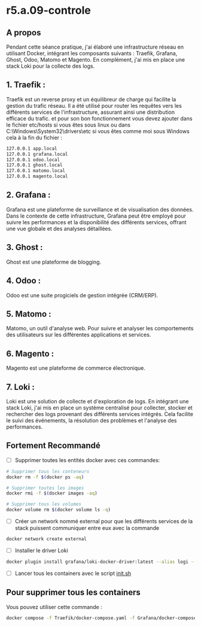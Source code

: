 # r5.a.09-controle



## A propos 

Pendant cette séance pratique, j'ai élaboré une infrastructure réseau en utilisant Docker, intégrant les composants suivants : Traefik, Grafana, Ghost, Odoo, Matomo et Magento. En complément, j'ai mis en place une stack Loki pour la collecte des logs.

## 1. Traefik :
Traefik est un reverse proxy et un équilibreur de charge qui facilite la gestion du trafic réseau. Il a été utilisé pour router les requêtes vers les différents services de l'infrastructure, assurant ainsi une distribution efficace du trafic.
et pour son bon fonctionnement vous devez ajouter dans le fichier etc/hosts si vous êtes sous linux ou dans C:\Windows\System32\drivers\etc si vous êtes comme moi sous Windows cela à la fin du fichier :
```sh
127.0.0.1 app.local
127.0.0.1 grafana.local
127.0.0.1 odoo.local
127.0.0.1 ghost.local
127.0.0.1 matomo.local
127.0.0.1 magento.local
```

## 2. Grafana :
Grafana est une plateforme de surveillance et de visualisation des données. Dans le contexte de cette infrastructure, Grafana peut être employé pour suivre les performances et la disponibilité des différents services, offrant une vue globale et des analyses détaillées.

## 3. Ghost :
Ghost est une plateforme de blogging. 

## 4. Odoo :
Odoo est une suite progiciels de gestion intégrée (CRM/ERP). 
## 5. Matomo :
Matomo, un outil d'analyse web. Pour suivre et analyser les comportements des utilisateurs sur les différentes applications et services.

## 6. Magento :
Magento est une plateforme de commerce électronique.

## 7. Loki :
Loki est une solution de collecte et d'exploration de logs. En intégrant une stack Loki, j'ai mis en place un système centralisé pour collecter, stocker et rechercher des logs provenant des différents services intégrés. Cela facilite le suivi des événements, la résolution des problèmes et l'analyse des performances. 

## Fortement Recommandé 

- [ ] Supprimer toutes les entités docker avec ces commandes:

```sh
# Supprimer tous les conteneurs
docker rm -f $(docker ps -aq)

# Supprimer toutes les images
docker rmi -f $(docker images -aq)

# Supprimer tous les volumes
docker volume rm $(docker volume ls -q)

```
- [ ] Créer un network nommé external pour que les différents services de la stack puissent communiquer entre eux avec la commande 


```sh
docker network create external
```

- [ ] Installer le driver Loki

```sh
docker plugin install grafana/loki-docker-driver:latest --alias logi --grant-all-permissions
```

- [ ] Lancer tous les containers avec le script [init.sh](init.sh)


## Pour supprimer tous les containers
Vous pouvez utiliser cette commande :
```sh
docker compose -f Traefik/docker-compose.yaml -f Grafana/docker-compose.yaml -f Matomo/docker-compose.yaml -f Odoo/docker-compose.yaml -f Ghost/docker-compose.yaml -f Magento/docker-compose.yaml down
```
